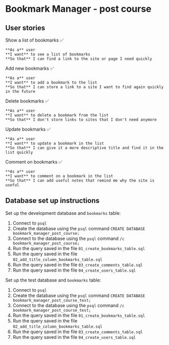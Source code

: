 # Bookmark Manager - post course

## User stories

Show a list of bookmarks ✅
```
**As a** user
**I want** to see a list of bookmarks
**So that** I can find a link to the site or page I need quickly
```

Add new bookmarks ✅
```
**As a** user
**I want** to add a bookmark to the list
**So that** I can store a link to a site I want to find again quickly in the future
```

Delete bookmarks ✅
```
**As a** user
**I want** to delete a bookmark from the list
**So that** I don't store links to sites that I don't need anymore
```

Update bookmarks ✅
```
**As a** user
**I want** to update a bookmark in the list
**So that** I can give it a more descriptive title and find it in the list quickly
```

Comment on bookmarks ✅
```
**As a** user
**I want** to comment on a bookmark in the list
**So that** I can add useful notes that remind me why the site is useful
```

## Database set up instructions

Set up the development database and `bookmarks` table:

1. Connect to `psql`
2. Create the database using the `psql` command `CREATE DATABASE bookmark_manager_post_course;`
3. Connect to the database using the `psql` command `/c bookmark_manager_post_course;`
4. Run the query saved in the file `01_create_bookmarks_table.sql`
5. Run the query saved in the file `02_add_title_column_bookmarks_table.sql`
6. Run the query saved in the file `03_create_comments_table.sql`
7. Run the query saved in the file `04_create_users_table.sql`

Set up the test database and `bookmarks` table:

1. Connect to `psql`
2. Create the database using the `psql` command `CREATE DATABASE bookmark_manager_post_course_test;`
3. Connect to the database using the `psql` command `/c bookmark_manager_post_course_test;`
4. Run the query saved in the file `01_create_bookmarks_table.sql`
5. Run the query saved in the file `02_add_title_column_bookmarks_table.sql`
6. Run the query saved in the file `03_create_comments_table.sql`
7. Run the query saved in the file `04_create_users_table.sql`
